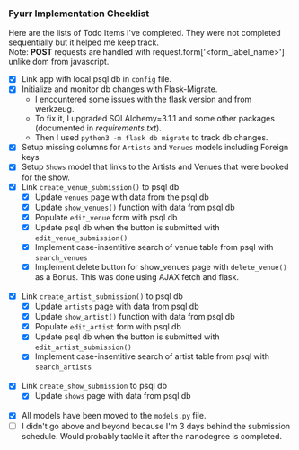 ### Fyurr Implementation Checklist
Here are the lists of Todo Items I've completed. They were not completed sequentially but it helped me keep track. <br>
Note: **POST** requests are handled with request.form['<form_label_name>'] unlike dom from javascript.
- [x] Link app with local psql db in `config` file.
- [x] Initialize and monitor db changes with Flask-Migrate.
    - I encountered some issues with the flask version and from werkzeug. 
    - To fix it, I upgraded SQLAlchemy=3.1.1 and some other packages (documented in *requirements.txt*). 
    - Then I used `python3 -m flask db migrate` to track db changes.
- [x] Setup missing columns for `Artists` and `Venues` models including Foreign keys
- [x] Setup `Shows` model that links to the Artists and Venues that were booked for the show.
- [x] Link `create_venue_submission()` to psql db
    - [x] Update `venues` page with data from the psql db
    - [x] Update `show_venues()` function with data from psql db
    - [x] Populate `edit_venue` form with psql db
    - [x] Update psql db when the button is submitted with `edit_venue_submission()`
    - [x] Implement case-insentitive search of venue table from psql with `search_venues`
    - [x] Implement delete button for show_venues page with `delete_venue()` as a Bonus. This was done using AJAX fetch and flask. 
    <br>
- [x] Link `create_artist_submission()` to psql db
    - [x] Update `artists` page with data from psql db
    - [x] Update `show_artist()` function with data from psql db
    - [x] Populate `edit_artist` form with psql db
    - [x] Update psql db when the button is submitted with `edit_artist_submission()`
    - [x] Implement case-insentitive search of artist table from psql with `search_artists`
    <br>
- [x] Link `create_show_submission` to psql db
    - [x] Update `shows` page with data from psql db
    <br>
- [x] All models have been moved to the `models.py` file.
- [ ] I didn't go above and beyond because I'm 3 days behind the submission schedule. Would probably tackle it after the nanodegree is completed.

